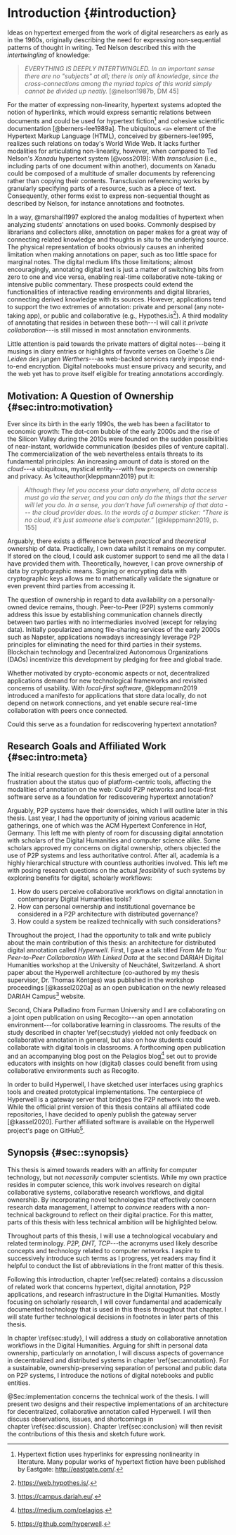 # Introduction {#introduction}

<!-- I'll start this thesis by making a confession: This is a hypertext document. Bowing to my way of thought, I didn't start writing the introduction before finishing the argumentation of chapter \ref{sec:annotation}, and I did not even think about writing down related work before explaining the technical implementation. I suppose that the reader will not proceed sequentially either. They might read the abstract and skim the introduction before heading to the study results of @sec:study:results, yet I ask them to bear with me for this moment. -->

Ideas on hypertext emerged from the work of digital researchers as early as in the 1960s, originally describing the need for expressing non-sequential patterns of thought in writing. Ted Nelson described this with the _intertwingling_ of knowledge:

> _EVERYTHING IS DEEPLY INTERTWINGLED. In an important sense there are no "subjects" at all; there is only all knowledge, since the cross-connections among the myriad topics of this world simply cannot be divided up neatly._ [@nelson1987b, DM 45]

For the matter of expressing non-linearity, hypertext systems adopted the notion of hyperlinks, which would express semantic relations between documents and could be used for hypertext fiction[^hypertext-fiction] and cohesive scientific documentation [@berners-lee1989a]. The ubiquitous `<a>` element of the Hypertext Markup Language (HTML), conceived by @berners-lee1995, realizes such relations on today's World Wide Web. It lacks further modalities for articulating non-linearity, however, when compared to Ted Nelson's _Xanadu_ hypertext system [@voss2019]: With _transclusion_ (i.e., including parts of one document within another), documents on Xanadu could be composed of a multitude of smaller documents by referencing rather than copying their contents. Transclusion referencing works by granularly specifying parts of a resource, such as a piece of text. Consequently, other forms exist to express non-sequential thought as described by Nelson, for instance annotations and footnotes.

In a way, @marshall1997 explored the analog modalities of hypertext when analyzing students' annotations on used books. Commonly despised by librarians and collectors alike, annotation on paper makes for a great way of connecting related knowledge and thoughts in situ to the underlying source. The physical representation of books obviously causes an inherited limitation when making annotations on paper, such as too little space for marginal notes. The digital medium lifts those limitations; almost encouragingly, annotating digital text is just a matter of switching bits from zero to one and vice versa, enabling real-time collaborative note-taking or intensive public commentary. These prospects could extend the functionalities of interactive reading environments and digital libraries, connecting derived knowledge with its sources. However, applications tend to support the two extremes of annotation: private and personal (any note-taking app), or public and collaborative (e.g., Hypothes.is[^hypothesis]). A third modality of annotating that resides in between these both---I will call it _private collaboration_---is still missed in most annotation environments.

Little attention is paid towards the private matters of digital notes---being it musings in diary entries or highlights of favorite verses on Goethe's _Die Leiden des jungen Werthers_---as web-backed services rarely impose end-to-end encryption. Digital notebooks must ensure privacy and security, and the web yet has to prove itself eligible for treating annotations accordingly.

[^hypertext-fiction]: Hypertext fiction uses hyperlinks for expressing nonlinearity in literature. Many popular works of hypertext fiction have been published by Eastgate: <http://eastgate.com/>.
[^hypothesis]: <https://web.hypothes.is/>.

## Motivation: A Question of Ownership {#sec:intro:motivation}

Ever since its birth in the early 1990s, the web has been a facilitator to economic growth: The dot-com bubble of the early 2000s and the rise of the Silicon Valley during the 2010s were founded on the sudden possibilities of near-instant, worldwide communication (besides piles of venture capital). The commercialization of the web nevertheless entails threats to its fundamental principles: An increasing amount of data is stored on the _cloud_---a ubiquitous, mystical entity---with few prospects on ownership and privacy. As \citeauthor{kleppmann2019} put it:

> _Although they let you access your data anywhere, all data access must go via the server, and you can only do the things that the server will let you do. In a sense, you don’t have full ownership of that data --- the cloud provider does. In the words of a bumper sticker: “There is no cloud, it’s just someone else’s computer.”_ [@kleppmann2019, p. 155]

Arguably, there exists a difference between _practical_ and _theoretical_ ownership of data. Practically, I own data whilst it remains on my computer. If stored on the cloud, I could ask customer support to send me all the data I have provided them with. Theoretically, however, I can prove ownership of data by cryptographic means. Signing or encrypting data with cryptographic keys allows me to mathematically validate the signature or even prevent third parties from accessing it.

The question of ownership in regard to data availability on a personally-owned device remains, though. Peer-to-Peer (P2P) systems commonly address this issue by establishing communication channels directly between two parties with no intermediaries involved (except for relaying data). Initially popularized among file-sharing services of the early 2000s such as Napster, applications nowadays increasingly leverage P2P principles for eliminating the need for third parties in their systems. Blockchain technology and Decentralized Autonomous Organizations (DAOs) incentivize this development by pledging for free and global trade.

Whether motivated by crypto-economic aspects or not, decentralized applications demand for new technological frameworks and revisited concerns of usability. With _local-first software_, @kleppmann2019 introduced a manifesto for applications that store data locally, do not depend on network connections, and yet enable secure real-time collaboration with peers once connected.

Could this serve as a foundation for rediscovering hypertext annotation?

## Research Goals and Affiliated Work {#sec:intro:meta}

The initial research question for this thesis emerged out of a personal frustration about the status quo of platform-centric tools, affecting the modalities of annotation on the web: Could P2P networks and local-first software serve as a foundation for rediscovering hypertext annotation?

Arguably, P2P systems have their downsides, which I will outline later in this thesis. Last year, I had the opportunity of joining various academic gatherings, one of which was the ACM Hypertext Conference in Hof, Germany. This left me with plenty of room for discussing digital annotation with scholars of the Digital Humanities and computer science alike. Some scholars approved my concerns on digital ownership, others objected the use of P2P systems and less authoritative control. After all, academia is a highly hierarchical structure with countless authorities involved. This left me with posing research questions on the actual _feasibility_ of such systems by exploring benefits for digital, scholarly workflows:

1. How do users perceive collaborative workflows on digital annotation in contemporary Digital Humanities tools?
2. How can personal ownership and institutional governance be considered in a P2P architecture with distributed governance?
3. How could a system be realized technically with such considerations?

Throughout the project, I had the opportunity to talk and write publicly about the main contribution of this thesis: an architecture for distributed digital annotation called _Hyperwell_. First, I gave a talk titled _From Me to You: Peer-to-Peer Collaboration With Linked Data_ at the second DARIAH Digital Humanities workshop at the University of Neuchâtel, Switzerland. A short paper about the Hyperwell architecture (co-authored by my thesis supervisor, Dr. Thomas Köntges) was published in the workshop proceedings [@kassel2020a] as an open publication on the newly released DARIAH Campus[^dariah-campus] website. 

Second, Chiara Palladino from Furman University and I are collaborating on a joint open publication on using Recogito---an open annotation environment---for collaborative learning in classrooms. The results of the study described in chapter \ref{sec:study} yielded not only feedback on collaborative annotation in general, but also on how students could collaborate with digital tools in classrooms. A forthcoming open publication and an accompanying blog post on the Pelagios blog[^pelagios-blog] set out to provide educators with insights on how (digital) classes could benefit from using collaborative environments such as Recogito.

In order to build Hyperwell, I have sketched user interfaces using graphics tools and created prototypical implementations. The centerpiece of Hyperwell is a gateway server that bridges the P2P network into the web. While the official print version of this thesis contains all affiliated code repositories, I have decided to openly publish the gateway server [@kassel2020]. Further affiliated software is available on the Hyperwell project's page on GitHub[^hyperwell-project].

[^dariah-campus]: <https://campus.dariah.eu/>.
[^pelagios-blog]: <https://medium.com/pelagios>.
[^hyperwell-project]: <https://github.com/hyperwell>.

## Synopsis {#sec::synopsis}

This thesis is aimed towards readers with an affinity for computer technology, but not _necessarily_ computer scientists. While my own practice resides in computer science, this work involves research on digital collaborative systems, collaborative research workflows, and digital ownership. By incorporating novel technologies that effectively concern research data management, I attempt to _convince_ readers with a non-technical background to reflect on their digital practice. For this matter, parts of this thesis with less technical ambition will be highlighted below.

Throughout parts of this thesis, I will use a technological vocabulary and related terminology. _P2P, DHT, TCP_---the acronyms used likely describe concepts and technology related to computer networks. I aspire to successively introduce such terms as I progress, yet readers may find it helpful to conduct the list of abbreviations in the front matter of this thesis.

Following this introduction, chapter \ref{sec:related} contains a discussion of related work that concerns hypertext, digital annotation, P2P applications, and research infrastructure in the Digital Humanities. Mostly focusing on scholarly research, I will cover fundamental and academically documented technology that is used in this thesis throughout that chapter. I will state further technological decisions in footnotes in later parts of this thesis.

In chapter \ref{sec:study}, I will address a study on collaborative annotation workflows in the Digital Humanities. Arguing for shift in personal data ownership, particularly on annotation, I will discuss aspects of governance in decentralized and distributed systems in chapter \ref{sec:annotation}. For a sustainable, ownership-preserving separation of personal and public data on P2P systems, I introduce the notions of digital notebooks and public entities.

@Sec:implementation concerns the technical work of the thesis. I will present two designs and their respective implementations of an architecture for decentralized, collaborative annotation called Hyperwell. I will then discuss observations, issues, and shortcomings in chapter \ref{sec:discussion}. Chapter \ref{sec:conclusion} will then revisit the contributions of this thesis and sketch future work.

